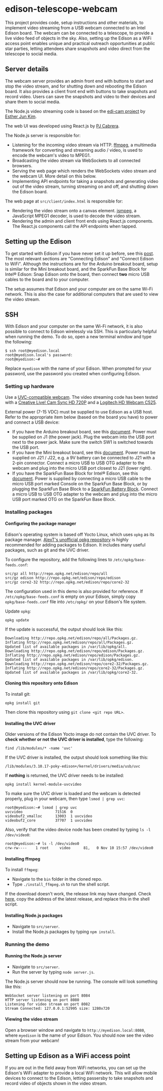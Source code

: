 # edison-telescope-webcam

This project provides code, setup instructions and other materials, to implement video streaming from a USB webcam connected to an Intel Edison board. The webcam can be connected to a telescope, to provide a live video feed of objects in the sky. Also, setting up the Edison as a WiFi access point enables unique and practical outreach opportunities at public star parties, letting attendees share snapshots and video direct from the telescope to social media.

## Server details

The webcam server provides an admin front end with buttons to start and stop the video stream, and for shutting down and rebooting the Edison board. It also provides a client front end with buttons to take snapshots and record video. Users can save the snapshots and video to their devices and share them to social media.

The Node.js video streaming code is based on the [edi-cam project](https://github.com/drejkim/edi-cam) by [Esther Jun Kim](https://github.com/drejkim).

The web UI was developed using React.js by [PJ Cabrera](https://github.com/pjcabrera).

The Node.js server is responsible for:

* Listening for the incoming video stream via HTTP. [ffmpeg](https://www.ffmpeg.org/), a multimedia framework for converting and streaming audio / video, is used to encode the webcam's video to MPEG1.
* Broadcasting the video stream via WebSockets to all connected browsers.
* Serving the web page which renders the WebSockets video stream and the webcam UI. More detail on this below.
* Implementing API endpoints for taking a snapshots and generating video out of the video stream, turning streaming on and off, and shutting down the Edison board.

The web page at `src/client/index.html` is responsible for:

* Rendering the video stream onto a canvas element. [jsmpeg](https://github.com/phoboslab/jsmpeg), a JavaScript MPEG1 decoder, is used to decode the video stream.
* Rendering the admin and client front ends using React.js components. The React.js components call the API endpoints when tapped.

## Setting up the Edison

To get started with Edison if you have never set it up before, see this [post](https://communities.intel.com/docs/DOC-23148). The most relevant sections are "Connecting Edison" and "Connect Edison to WiFi". Although the instructions are for the Arduino breakout board, setup is similar for the Mini breakout board, and the SparkFun Base Block for Intel® Edison: Snap Edison onto the board, then connect **two** micro USB cables to the board and to your computer.

The setup assumes that Edison and your computer are on the same Wi-Fi network. This is also the case for additional computers that are used to view the video stream.

## SSH

With Edison and your computer on the same Wi-Fi network, it is also possible to connect to Edison wirelessly via SSH. This is particularly helpful when running the demo. To do so, open a new terminal window and type the following:

    $ ssh root@myedison.local
    root@myedison.local's password:
    root@myedison:~#

Replace `myedison` with the name of your Edison. When prompted for your password, use the password you created when configuring Edison.

### Setting up hardware

Use a [UVC-compatible webcam](http://www.ideasonboard.org/uvc/). The video streaming code has been tested with a [Creative Live! Cam Sync HD 720P](http://www.amazon.com/Creative-Live-Sync-720P-Webcam/dp/B0092QJRPC) and a [Logitech HD Webcam C525](https://www.amazon.com/Logitech-Webcam-Portable-Calling-Autofocus/dp/B004WO8HQ4).

External power (7-15 VDC) must be supplied to use Edison as a USB host. Refer to the appropriate item below (based on the board you have) to power and connect a USB device:

* If you have the Arduino breakout board, see this [document](http://www.intel.com/support/edison/sb/CS-035275.htm). Power must be supplied on J1 (the power jack). Plug the webcam into the USB port next to the power jack. Make sure the switch SW1 is switched towards the USB port.
* If you have the Mini breakout board, see this [document](http://www.intel.com/support/edison/sb/CS-035252.htm). Power must be supplied on J21 / J22, e.g. a 9V battery can be connected to J21 with a 2-pin connector. Connect a micro USB to USB OTG adapter to the webcam and plug into the micro USB port closest to J21 (lower right).
* If you have the SparkFun Base Block for Intel® Edison, see this [document](https://www.sparkfun.com/products/13045). Power is supplied by connecting a micro USB cable to the micro USB port marked Console on the SparkFun Base Block, or by plugging the SparkFun Base Block to a [SparkFun Battery Block](https://www.sparkfun.com/products/13037). Connect a micro USB to USB OTG adapter to the webcam and plug into the micro USB port marked OTG on the SparkFun Base Block.

### Installing packages

#### Configuring the package manager

Edison's operating system is based off Yocto Linux, which uses `opkg` as its package manager. [AlexT's unofficial opkg repository](http://alextgalileo.altervista.org/edison-package-repo-configuration-instructions.html) is highly recommended for adding packages to Edison. It includes many useful packages, such as git and the UVC driver.

To configure the repository, add the following lines to `/etc/opkg/base-feeds.conf`:

    src/gz all http://repo.opkg.net/edison/repo/all
    src/gz edison http://repo.opkg.net/edison/repo/edison
    src/gz core2-32 http://repo.opkg.net/edison/repo/core2-32

The configuration used in this demo is also provided for reference. If `/etc/opkg/base-feeds.conf` is empty on your Edison, simply copy `opkg/base-feeds.conf` file into `/etc/opkg/` on your Edison's file system.

Update `opkg`:

    opkg update

If the update is successful, the output should look like this:

    Downloading http://repo.opkg.net/edison/repo/all/Packages.gz.
    Inflating http://repo.opkg.net/edison/repo/all/Packages.gz.
    Updated list of available packages in /var/lib/opkg/all.
    Downloading http://repo.opkg.net/edison/repo/edison/Packages.gz.
    Inflating http://repo.opkg.net/edison/repo/edison/Packages.gz.
    Updated list of available packages in /var/lib/opkg/edison.
    Downloading http://repo.opkg.net/edison/repo/core2-32/Packages.gz.
    Inflating http://repo.opkg.net/edison/repo/core2-32/Packages.gz.
    Updated list of available packages in /var/lib/opkg/core2-32.

#### Cloning this repository onto Edison

To install git:

    opkg install git

Then clone this repository using `git clone <git repo URL>`.

#### Installing the UVC driver

Older versions of the Edison Yocto image do not contain the UVC driver. To **check whether or not the UVC driver is installed**, type the following:

    find /lib/modules/* -name 'uvc'

If the UVC driver is installed, the output should look something like this:

    /lib/modules/3.10.17-poky-edison+/kernel/drivers/media/usb/uvc

If **nothing** is returned, the UVC driver needs to be installed:

    opkg install kernel-module-uvcvideo

To make sure the UVC driver is loaded and the webcam is detected properly, plug in your webcam, then type `lsmod | grep uvc`:

    root@myedison:~# lsmod | grep uvc
    uvcvideo               71516  0
    videobuf2_vmalloc      13003  1 uvcvideo
    videobuf2_core         37707  1 uvcvideo

Also, verify that the video device node has been created by typing `ls -l /dev/video0`:

    root@myedison:~# ls -l /dev/video0
    crw-rw----    1 root     video      81,   0 Nov 10 15:57 /dev/video0

#### Installing ffmpeg

To install `ffmpeg`:

* Navigate to the `bin` folder in the cloned repo.
* Type `./install_ffmpeg.sh` to run the shell script.

If the download doesn't work, the release link may have changed. Check [here](http://johnvansickle.com/ffmpeg/), copy the address of the latest release, and replace this in the shell script.

#### Installing Node.js packages

* Navigate to `src/server`.
* Install the Node.js packages by typing `npm install`.

### Running the demo

#### Running the Node.js server

* Navigate to `src/server`.
* Run the server by typing `node server.js`.

The Node.js server should now be running. The console will look something like this:

    WebSocket server listening on port 8084
    HTTP server listening on port 8080
    Listening for video stream on port 8082
    Stream Connected: 127.0.0.1:52995 size: 1280x720

#### Viewing the video stream

Open a browser window and navigate to `http://myedison.local:8080`, where `myedison` is the name of your Edison. You should now see the video stream from your webcam!

## Setting up Edison as a WiFi access point

If you are out in the field away from WiFi networks, you can set up the Edison's WiFi adapter to provide a local WiFi network. This will allow mobile devices to connect to the Edison, letting passersby to take snapshots and record video of objects shown in the video stream.
